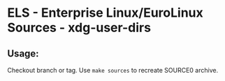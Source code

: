# ELS - Enterprise Linux/EuroLinux Sources - xdg-user-dirs
 
## Usage:
  Checkout branch or tag. Use `make sources` to recreate  SOURCE0 archive.
